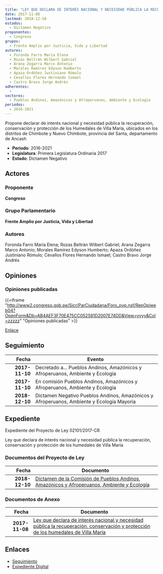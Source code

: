 ```yaml
---
title: "LEY QUE DECLARA DE INTERÉS NACIONAL Y NECESIDAD PÚBLICA LA RECUPERACIÓN, CONSERVACIÓN Y PROTECCIÓN DE LOS HUMEDALES DE VILLA MARÍA"
date: 2017-11-08
lastmod: 2018-12-10
estados: 
  - Dictamen Negativo
proponentes: 
  - Congreso
grupos: 
  - Frente Amplio por Justicia, Vida y Libertad
autores: 
  - Foronda Farro María Elena
  - Rozas Beltrán Wilbert Gabriel
  - Arana Zegarra Marco Antonio
  - Morales Ramírez Edyson Humberto
  - Apaza Ordóñez Justiniano Rómulo
  - Cevallos Flores Hernando Ismael
  - Castro Bravo Jorge Andrés
adherentes: 
  - 
sectores: 
  - Pueblos Andinos, Amazónicos y Afroperuanos, Ambiente y Ecología
periodos: 
  - 2016-2021
---
```


Propone declarar de interés nacional y necesidad pública la recuperación, conservación y protección de los Humedales de Villa María, ubicados en los distritos de Chimbote y Nuevo Chimbote, provincia del Santa, departamento de Ancash

- **Periodo**: 2016-2021
- **Legislatura**: Primera Legislatura Ordinaria 2017
- **Estado**: Dictamen Negativo

## Actores

### Proponente

**Congreso**

### Grupo Parlamentario

**Frente Amplio por Justicia, Vida y Libertad**

### Autores

Foronda Farro María Elena; Rozas Beltrán Wilbert Gabriel; Arana Zegarra Marco Antonio; Morales Ramírez Edyson Humberto; Apaza Ordóñez Justiniano Rómulo; Cevallos Flores Hernando Ismael; Castro Bravo Jorge Andrés


## Opiniones

### Opiniones publicadas

{{<iframe "http://www2.congreso.gob.pe/Sicr/ParCiudadana/Foro_pvp.nsf/RepOpiweb04?OpenForm&Db=AB4AEF3F70E475CC052581D2007E74DD&View=yyyy&Col=zzzzz" "Opiniones publicadas" >}}

[Enlace](http://www2.congreso.gob.pe/Sicr/ParCiudadana/Foro_pvp.nsf/RepOpiweb04?OpenForm&Db=AB4AEF3F70E475CC052581D2007E74DD&View=yyyy&Col=zzzzz)

## Seguimiento

| Fecha | Evento |
|------:|--------|
| **2017-11-10** | Decretado a... Pueblos Andinos, Amazónicos y Afroperuanos, Ambiente y Ecología|
| **2017-11-10** | En comisión Pueblos Andinos, Amazónicos y Afroperuanos, Ambiente y Ecología|
| **2018-12-10** | Dictamen Negativo Pueblos Andinos, Amazónicos y Afroperuanos, Ambiente y Ecología Mayoria|


## Expediente

Expediente del Proyecto de Ley 02101/2017-CR

Ley que declara de interés nacional y necesidad pública la recuperación, conservación y protección de los humedales de Villa María


### Documentos del Proyecto de Ley

| Fecha | Documento |
|------:|--------|
| **2018-12-10** | [Dictamen de la Comisión de Pueblos Andinos, Amazónicos y Afroperuanos, Ambiente y Ecología](http://www.leyes.congreso.gob.pe/Documentos/2016_2021/Dictamenes/Proyectos_de_Ley/02101DC19MAY20181210.pdf) |

### Documentos de Anexo

| Fecha | Documento |
|------:|--------|
| **2017-11-08** | [Ley que declara de interés nacional y necesidad pública la recuperación, conservación y protección de los humedales de Villa María](http://www.leyes.congreso.gob.pe/Documentos/2016_2021/Proyectos_de_Ley_y_de_Resoluciones_Legislativas/PL0210120171108..PDF) |

## Enlaces 

- [Seguimiento](http://www2.congreso.gob.pehttp://www2.congreso.gob.pe/Sicr/TraDocEstProc/CLProLey2016.nsf/f7fff46988ca05b1052578e100829cc7/c8dacde6c593eb06052581d2007a6152?OpenDocument)
- [Expediente Digital](http://www2.congreso.gob.pehttp://www2.congreso.gob.pe/Sicr/TraDocEstProc/CLProLey2016.nsf/f7fff46988ca05b1052578e100829cc7/c8dacde6c593eb06052581d2007a6152?OpenDocument&Click=05257FB7005EB655.eb71d0cf91d8294e05256cdf006b5706/$Body/0.1C6C)
